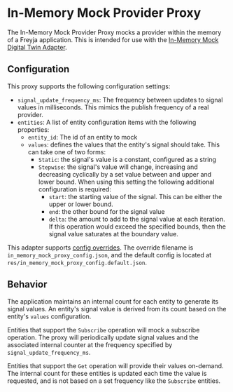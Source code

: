# In-Memory Mock Provider Proxy

The In-Memory Mock Provider Proxy mocks a provider within the memory of a Freyja application. This is intended for use with the [In-Memory Mock Digital Twin Adapter](../../digital_twin_adapters/in_memory_mock_digital_twin_adapter/).

## Configuration

This proxy supports the following configuration settings:

- `signal_update_frequency_ms`: The frequency between updates to signal values in milliseconds. This mimics the publish frequency of a real provider.
- `entities`: A list of entity configuration items with the following properties:
  - `entity_id`: The id of an entity to mock
  - `values`: defines the values that the entity's signal should take. This can take one of two forms:
    - `Static`: the signal's value is a constant, configured as a string
    - `Stepwise`: the signal's value will change, increasing and decreasing cyclically by a set value between and upper and lower bound. When using this setting the following additional configuration is required:
      - `start`: the starting value of the signal. This can be either the upper or lower bound.
      - `end`: the other bound for the signal value
      - `delta`: the amount to add to the signal value at each iteration. If this operation would exceed the specified bounds, then the signal value saturates at the boundary value.

This adapter supports [config overrides](../../docs/config-overrides.md). The override filename is `in_memory_mock_proxy_config.json`, and the default config is located at `res/in_memory_mock_proxy_config.default.json`.

## Behavior

The application maintains an internal count for each entity to generate its signal values. An entity's signal value is derived from its count based on the entity's `values` configuration.

Entities that support the `Subscribe` operation will mock a subscribe operation. The proxy will periodically update signal values and the associated internal counter at the frequency specified by `signal_update_frequency_ms`.

Entities that support the `Get` operation will provide their values on-demand. The internal count for these entities is updated each time the value is requested, and is not based on a set frequency like the `Subscribe` entities.
